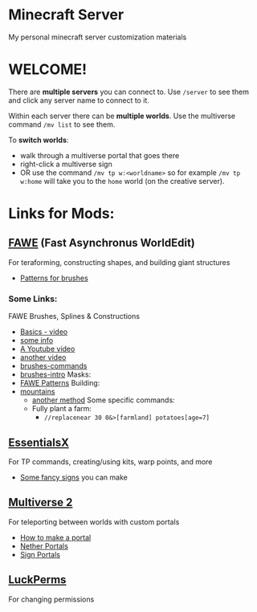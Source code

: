 # Minecraft Server
My personal minecraft server customization materials

# WELCOME!
There are **multiple servers** you can connect to. Use `/server` to see them and click any server name to connect to it.

Within each server there can be **multiple worlds**. Use the multiverse command `/mv list` to see them.

To **switch worlds**:
- walk through a multiverse portal that goes there
- right-click a multiverse sign
- OR use the command `/mv tp w:<worldname>` so for example `/mv tp w:home` will take you to the `home` world (on the creative server).



# Links for Mods:

## [FAWE](https://github.com/IntellectualSites/FastAsyncWorldEdit-1.13/wiki/Commands) (Fast Asynchronus WorldEdit)
For teraforming, constructing shapes, and building giant structures
* [Patterns for brushes](https://github.com/IntellectualSites/FastAsyncWorldEdit-1.13/wiki/Main-Commands-and-Permissions#patterns)
### Some Links:
FAWE Brushes, Splines & Constructions
 * [Basics - video](https://www.youtube.com/watch?v=Fj4DBoWp1ZQ)
 * [some info](https://www.planetminecraft.com/blog/fawe-tutorial/)
 * [A Youtube video](https://www.youtube.com/watch?v=Fj4DBoWp1ZQ)
 * [another video](https://www.youtube.com/watch?v=MzeNE4gVf70)
 * [brushes-commands](https://github.com/IntellectualSites/FastAsyncWorldEdit-1.13/wiki/Commands#brush-commands-edittop)
 * [brushes-intro](https://github.com/IntellectualSites/FastAsyncWorldEdit-1.13/wiki/Brushes)
Masks:
  * [FAWE Patterns](https://github.com/boy0001/FastAsyncWorldedit/wiki/Commands#patterns-edittop)
Building:
* [mountains](https://www.youtube.com/watch?v=qkiTO_4iCBI)
  * [another method](https://escaperestart.com/forum/threads/guide-make-mountains-with-worldedit.5456/)
Some specific commands:
  - Fully plant a farm:
    - `//replacenear 30 0&>[farmland] potatoes[age=7]`
    



## [EssentialsX](https://essinfo.xeya.me/index.php?page=commands)
For TP commands, creating/using kits, warp points, and more
* [Some fancy signs](https://wiki.mc-ess.net/wiki/Sign_Tutorial) you can make


## [Multiverse 2](https://github.com/Multiverse/Multiverse-Core/wiki)
For teleporting between worlds with custom portals
* [How to make a portal](https://github.com/Multiverse/Multiverse-Core/wiki/Basics-%28Portals%29)
* [Nether Portals](https://github.com/Multiverse/Multiverse-Core/wiki/Portal-style-(SignPortals))
* [Sign Portals](https://github.com/Multiverse/Multiverse-Core/wiki/Sign-style-(SignPortals))


## [LuckPerms](https://github.com/lucko/LuckPerms/wiki/Command-Usage)
For changing permissions


